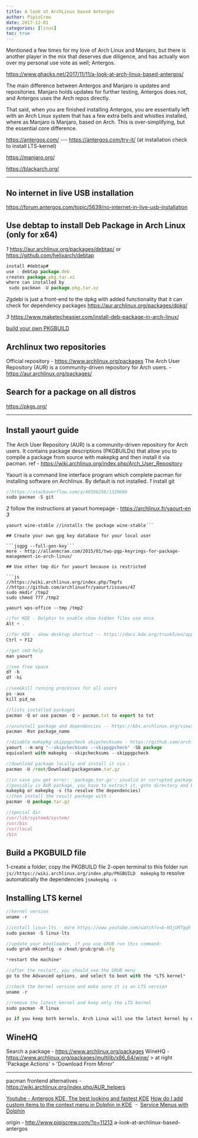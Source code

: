 ```yaml
---
title: A look at ArchLinux based Antergos
author: PipisCrew
date: 2017-12-01
categories: [linux]
toc: true
---
```


Mentioned a few times for my love of Arch Linux and Manjaro, but there is another player in the mix that deserves due diligence, and has actually won over my personal use vote as well; Antergos.

https://www.ghacks.net/2017/11/11/a-look-at-arch-linux-based-antergos/

The main difference between Antergos and Manjaro is updates and repositories. Manjaro holds updates for further testing, Antergos does not, and Antergos uses the Arch repos directly.

That said, when you are finished installing Antergos, you are essentially left with an Arch Linux system that has a few extra bells and whistles installed, where as Manjaro is Manjaro, based on Arch. This is over-simplifying, but the essential core difference.

https://antergos.com/ --- https://antergos.com/try-it/ (at installation check to install LTS-kernel)

https://manjaro.org/

https://blackarch.org/

* * *

## No internet in live USB installation

https://forum.antergos.com/topic/5639/no-internet-in-live-usb-installation

## Use debtap to install Deb Package in Arch Linux (only for x64)

*1* https://aur.archlinux.org/packages/debtap/ or https://github.com/helixarch/debtap
```js
install #debtap#
use : debtap package.deb
creates package.pkg.tar.xz
where can installed by 
 sudo packman -U package.pkg.tar.xz
```

*2*gdebi is just a front-end to the dpkg with added functionality that it can check for dependency packages
https://aur.archlinux.org/packages/dpkg/

*3* https://www.maketecheasier.com/install-deb-package-in-arch-linux/

[build your own PKGBUILD](https://www.youtube.com/watch?v=JLmDQezrNfE)

## Archlinux two repositories

Official repository - https://www.archlinux.org/packages
The Arch User Repository (AUR) is a community-driven repository for Arch users. - https://aur.archlinux.org/packages/

## Search for a package on all distros

https://pkgs.org/

* * *

## Install yaourt guide

The Arch User Repository (AUR) is a community-driven repository for Arch users. It contains package descriptions (PKGBUILDs) that allow you to compile a package from source with makepkg and then install it via pacman. ref - https://wiki.archlinux.org/index.php/Arch_User_Repository

Yaourt is a command line interface program which complete pacman for installing software on Archlinux. By default is not installed.
*1* install git
```js
//https://stackoverflow.com/a/40386256/1320686
sudo pacman -S git
```
*2* follow the instructions at yaourt homepage - https://archlinux.fr/yaourt-en
*3*
```jsyaourt wine //lists all the package contain wine
yaourt wine-stable //installs the package wine-stable```

## Create your own gpg key database for your local user

```jsgpg --full-gen-key```
more - http://allanmcrae.com/2015/01/two-pgp-keyrings-for-package-management-in-arch-linux/

## Use other tmp dir for yaourt because is restricted

```js
//https://wiki.archlinux.org/index.php/Tmpfs
//https://github.com/archlinuxfr/yaourt/issues/47
sudo mkdir /tmp2
sudo chmod 777 /tmp2

yaourt wps-office --tmp /tmp2
```

```js
//for KDE - Dolphin to enable show hidden files use once
Alt + .

//for KDE - show desktop shortcut -- https://docs.kde.org/trunk5/en/applications/fundamentals/kbd.html
Ctrl + F12

//get cmd help
man yaourt

//see free space
df -h
df -hi

//see&kill running processes for all users
ps -aux
kill pid_no

//lists installed packages
pacman -Q or use pacman -Q > pacman.txt to export to txt

//uninstall package and dependencies -- https://bbs.archlinux.org/viewtopic.php?id=96523
pacman -Rsn package_name

//disable makepkg skippgpcheck skipchecksums - https://github.com/archlinuxfr/yaourt/issues/108
yaourt --m-arg "--skipchecksums --skippgpcheck" -Sb package
equivalent with makepkg --skipchecksums --skippgpcheck

//download package locally and install it via :
pacman -U /root/Download/packagename.tar.gz

//in case you get error: 'package.tar.gz': invalid or corrupted package
//possibly is AUR package, you have to extract it, goto directory and build via :
makepkg or makepkg -s (to resolve the dependencies)
//then install the result package with :
pacman -U package.tar.gz

//special dir 
/usr/lib/systemd/system/
/usr/bin
/usr/local
/bin
```

## Build a PKGBUILD file

1-create a folder, copy the PKGBUILD file
2-open terminal to this folder run ```js//https://wiki.archlinux.org/index.php/PKGBUILD 
makepkg``` to resolve automatically the dependencies ```jsmakepkg -s```

## Installing LTS kernel

```js
//kernel version
uname -r

//install linux-lts - more https://www.youtube.com/watch?v=b-H3jURTgqk
sudo pacman -S linux-lts

//update your bootloader, if you use GRUB run this command:
sudo grub-mkconfig -o /boot/grub/grub.cfg

*restart the machine*

//after the restart, you should see the GRUB menu
go to the Advanced options, and select to boot with the *LTS kernel*

//check the kernel version and make sure it is an LTS version
uname -r

//remove the latest kernel and keep only the LTS kernel
sudo pacman -R linux

ps if you keep both kernels, Arch Linux will use the latest kernel by default after you reboot your system. 
```

## WineHQ

Search a package - https://www.archlinux.org/packages
WineHQ - https://www.archlinux.org/packages/multilib/x86_64/wine/ > at right 'Package Actions' > 'Download From Mirror'

* * *

pacman frontend alternatives - https://wiki.archlinux.org/index.php/AUR_helpers

[Youtube - Antergos KDE, The best looking and fastest KDE](https://youtu.be/zGFtv8xTY-4?t=499)
[How do I add custom items to the context menu in Dolphin in KDE](https://askubuntu.com/questions/719262/how-do-i-add-custom-items-to-the-context-menu-in-dolphin-in-kde-5)  -  [Service Menus with Dolphin](https://www.kubuntuforums.net/showthread.php/25740-Service-Menus-with-Dolphin)

origin - http://www.pipiscrew.com/?p=11213 a-look-at-archlinux-based-antergos